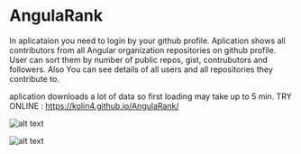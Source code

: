 # AngulaRank

In aplicataion you need to login by your github profile.
Aplication shows all contributors from all Angular organization repositories on github profile. User can sort them by number of public repos, gist, contrubutors and followers. Also You can see details of all users and all repositories they contribute to.

aplication downloads a lot of data so first loading may take up to 5 min.
TRY ONLINE : https://kolin4.github.io/AngulaRank/


![alt text](http://i66.tinypic.com/mwfsl4.jpg)


![alt text](http://i65.tinypic.com/2luzbpe.png)
